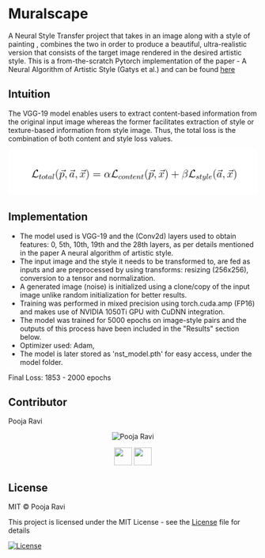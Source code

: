 # Muralscape
A Neural Style Transfer project that takes in an image along with a style of painting , combines the two in order to produce a beautiful, ultra-realistic version that consists of the target image rendered in the desired artistic style. This is a from-the-scratch Pytorch implementation of the paper - A Neural Algorithm of Artistic Style (Gatys et al.) and can be found [here](https://arxiv.org/abs/1508.06576)

## Intuition
The VGG-19 model enables users to extract content-based information from the original input image whereas the former facilitates extraction of style or texture-based information from style image. Thus, the total loss is the combination of both content and style loss values.

![loss](assets/loss.jpg)

## Implementation
- The model used is VGG-19 and the (Conv2d) layers used to obtain features: 0, 5th, 10th, 19th and the 28th layers, as per details mentioned in the paper A neural algorithm of artistic style.
- The input image and the style it needs to be transformed to, are fed as inputs and are preprocessed by using transforms: resizing (256x256), conversion to a tensor and normalization.
- A generated image (noise) is initialized using a clone/copy of the input image unlike random initialization for better results.
- Training was performed in mixed precision using torch.cuda.amp (FP16) and makes use of NVIDIA 1050Ti GPU with CuDNN integration.
- The model was trained for 5000 epochs on image-style pairs and the outputs of this process have been included in the "Results" section below.
- Optimizer used: Adam,
- The model is later stored as 'nst_model.pth' for easy access, under the model folder.

Final Loss:  1853 - 2000 epochs

## Contributor

<td width:25%>

Pooja Ravi

<p align="center">
<img src = "https://avatars3.githubusercontent.com/u/66198904?s=460&u=06bd3edde2858507e8c42569d76d61b3491243ad&v=4"  height="120" alt="Pooja Ravi">
</p>
<p align="center">
<a href = "https://github.com/01pooja10"><img src = "http://www.iconninja.com/files/241/825/211/round-collaboration-social-github-code-circle-network-icon.svg" width="36" height = "36"/></a>
<a href = "https://www.linkedin.com/in/pooja-ravi-9b88861b2/">
<img src = "http://www.iconninja.com/files/863/607/751/network-linkedin-social-connection-circular-circle-media-icon.svg" width="36" height="36"/>
</a>
</p>
</td>

## License
MIT © Pooja Ravi

This project is licensed under the MIT License - see the [License](LICENSE) file for details

[![License](http://img.shields.io/:license-mit-blue.svg?style=flat-square)](http://badges.mit-license.org)
